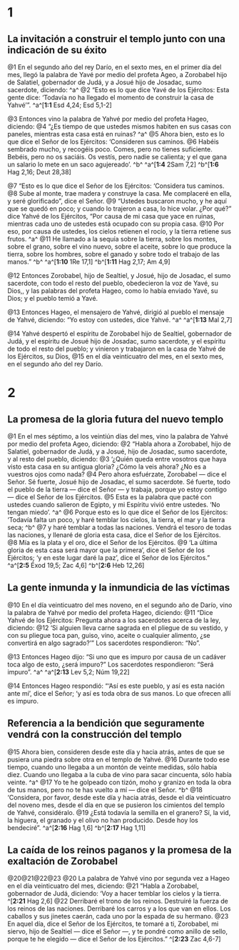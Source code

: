 # 1
## La invitación a construir el templo junto con una indicación de su éxito
@1 En el segundo año del rey Darío, en el sexto mes, en el primer día del mes, llegó la palabra de Yavé por medio del profeta Ageo, a Zorobabel hijo de Salatiel, gobernador de Judá, y a Josué hijo de Josadac, sumo sacerdote, diciendo: ^a^ @2 “Esto es lo que dice Yavé de los Ejércitos: Esta gente dice: ‘Todavía no ha llegado el momento de construir la casa de Yahvé’”.
^a^[**1:1** Esd 4,24; Esd 5,1-2]

@3 Entonces vino la palabra de Yahvé por medio del profeta Hageo, diciendo: @4 “¿Es tiempo de que ustedes mismos habiten en sus casas con paneles, mientras esta casa está en ruinas? ^a^ @5 Ahora bien, esto es lo que dice el Señor de los Ejércitos: ‘Consideren sus caminos. @6 Habéis sembrado mucho, y recogéis poco. Comes, pero no tienes suficiente. Bebéis, pero no os saciáis. Os vestís, pero nadie se calienta; y el que gana un salario lo mete en un saco agujereado’. ^b^
^a^[**1:4** 2Sam 7,2] ^b^[**1:6** Hag 2,16; Deut 28,38]

@7 “Esto es lo que dice el Señor de los Ejércitos: ‘Considera tus caminos. @8 Sube al monte, trae madera y construye la casa. Me complaceré en ella, y seré glorificado”, dice el Señor. @9 “Ustedes buscaron mucho, y he aquí que se quedó en poco; y cuando lo trajeron a casa, lo hice volar. ¿Por qué?” dice Yahvé de los Ejércitos, “Por causa de mi casa que yace en ruinas, mientras cada uno de ustedes está ocupado con su propia casa. @10 Por eso, por causa de ustedes, los cielos retienen el rocío, y la tierra retiene sus frutos. ^a^ @11 He llamado a la sequía sobre la tierra, sobre los montes, sobre el grano, sobre el vino nuevo, sobre el aceite, sobre lo que produce la tierra, sobre los hombres, sobre el ganado y sobre todo el trabajo de las manos.” ^b^
^a^[**1:10** 1Re 17,1] ^b^[**1:11** Hag 2,17; Am 4,9]

@12 Entonces Zorobabel, hijo de Sealtiel, y Josué, hijo de Josadac, el sumo sacerdote, con todo el resto del pueblo, obedecieron la voz de Yavé, su Dios,, y las palabras del profeta Hageo, como lo había enviado Yavé, su Dios; y el pueblo temió a Yavé.

@13 Entonces Hageo, el mensajero de Yahvé, dirigió al pueblo el mensaje de Yahvé, diciendo: “Yo estoy con ustedes, dice Yahvé. ^a^
^a^[**1:13** Mal 2,7]

@14 Yahvé despertó el espíritu de Zorobabel hijo de Sealtiel, gobernador de Judá, y el espíritu de Josué hijo de Josadac, sumo sacerdote, y el espíritu de todo el resto del pueblo; y vinieron y trabajaron en la casa de Yahvé de los Ejércitos, su Dios, @15 en el día veinticuatro del mes, en el sexto mes, en el segundo año del rey Darío.

# 2
## La promesa de la gloria futura del nuevo templo
@1 En el mes séptimo, a los veintiún días del mes, vino la palabra de Yahvé por medio del profeta Ageo, diciendo: @2 “Habla ahora a Zorobabel, hijo de Salatiel, gobernador de Judá, y a Josué, hijo de Josadac, sumo sacerdote, y al resto del pueblo, diciendo: @3 ‘¿Quién queda entre vosotros que haya visto esta casa en su antigua gloria? ¿Cómo la veis ahora? ¿No es a vuestros ojos como nada? @4 Pero ahora esfuérzate, Zorobabel — dice el Señor. Sé fuerte, Josué hijo de Josadac, el sumo sacerdote. Sé fuerte, todo el pueblo de la tierra — dice el Señor — y trabaja, porque yo estoy contigo — dice el Señor de los Ejércitos. @5 Esta es la palabra que pacté con ustedes cuando salieron de Egipto, y mi Espíritu vivió entre ustedes. ‘No tengan miedo’. ^a^ @6 Porque esto es lo que dice el Señor de los Ejércitos: ‘Todavía falta un poco, y haré temblar los cielos, la tierra, el mar y la tierra seca; ^b^ @7 y haré temblar a todas las naciones. Vendrá el tesoro de todas las naciones, y llenaré de gloria esta casa, dice el Señor de los Ejércitos. @8 Mía es la plata y el oro, dice el Señor de los Ejércitos. @9 ‘La última gloria de esta casa será mayor que la primera’, dice el Señor de los Ejércitos; ‘y en este lugar daré la paz’, dice el Señor de los Ejércitos.”
^a^[**2:5** Éxod 19,5; Zac 4,6] ^b^[**2:6** Heb 12,26]

## La gente inmunda y la inmundicia de las víctimas
@10 En el día veinticuatro del mes noveno, en el segundo año de Darío, vino la palabra de Yahvé por medio del profeta Hageo, diciendo: @11 “Dice Yahvé de los Ejércitos: Pregunta ahora a los sacerdotes acerca de la ley, diciendo: @12 ‘Si alguien lleva carne sagrada en el pliegue de su vestido, y con su pliegue toca pan, guiso, vino, aceite o cualquier alimento, ¿se convertirá en algo sagrado?’” Los sacerdotes respondieron: “No”.

@13 Entonces Hageo dijo: “Si uno que es impuro por causa de un cadáver toca algo de esto, ¿será impuro?” Los sacerdotes respondieron: “Será impuro”. ^a^
^a^[**2:13** Lev 5,2; Núm 19,22]

@14 Entonces Hageo respondió: “‘Así es este pueblo, y así es esta nación ante mí’, dice el Señor; ‘y así es toda obra de sus manos. Lo que ofrecen allí es impuro.

## Referencia a la bendición que seguramente vendrá con la construcción del templo
@15 Ahora bien, consideren desde este día y hacia atrás, antes de que se pusiera una piedra sobre otra en el templo de Yahvé. @16 Durante todo ese tiempo, cuando uno llegaba a un montón de veinte medidas, sólo había diez. Cuando uno llegaba a la cuba de vino para sacar cincuenta, sólo había veinte. ^a^ @17 Yo te he golpeado con tizón, moho y granizo en toda la obra de tus manos, pero no te has vuelto a mí — dice el Señor. ^b^ @18 ‘Considera, por favor, desde este día y hacia atrás, desde el día veinticuatro del noveno mes, desde el día en que se pusieron los cimientos del templo de Yahvé, considéralo. @19 ¿Está todavía la semilla en el granero? Sí, la vid, la higuera, el granado y el olivo no han producido. Desde hoy los bendeciré”.
^a^[**2:16** Hag 1,6] ^b^[**2:17** Hag 1,11]

## La caída de los reinos paganos y la promesa de la exaltación de Zorobabel
@20@21@22@23
@20 La palabra de Yahvé vino por segunda vez a Hageo en el día veinticuatro del mes, diciendo: @21 “Habla a Zorobabel, gobernador de Judá, diciendo: ‘Voy a hacer temblar los cielos y la tierra. ^[**2:21** Hag 2,6] @22 Derribaré el trono de los reinos. Destruiré la fuerza de los reinos de las naciones. Derribaré los carros y a los que van en ellos. Los caballos y sus jinetes caerán, cada uno por la espada de su hermano. @23 En aquel día, dice el Señor de los Ejércitos, te tomaré a ti, Zorobabel, mi siervo, hijo de Sealtiel — dice el Señor —, y te pondré como anillo de sello, porque te he elegido — dice el Señor de los Ejércitos.” ^[**2:23** Zac 4,6-7]